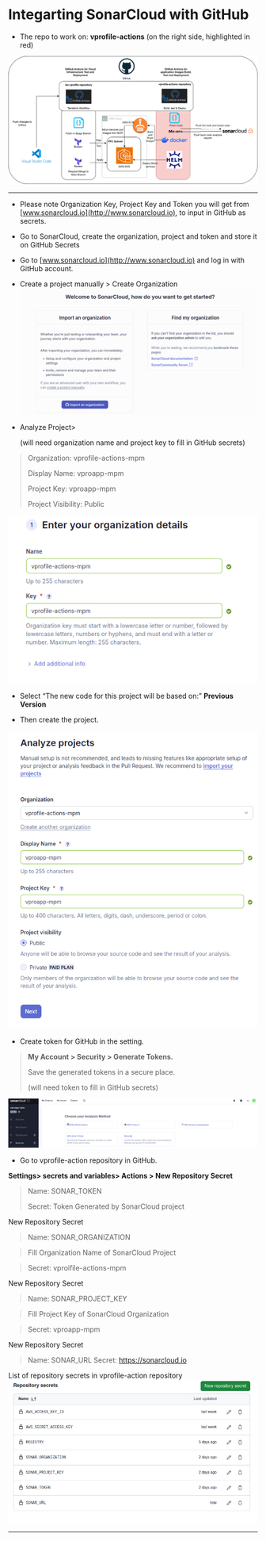 # Integarting SonarCloud with GitHub

- The repo to work on: **vprofile-actions** (on the right side, highlighted in red)

![](imgs/vprofile-actions.png)

***
- Please note Organization Key, Project Key and Token you will get from [www.sonarcloud.io](http://www.sonarcloud.io), to input in GitHub as secrets.
- Go to SonarCloud, create the organization, project and token and store it on GitHub Secrets
- Go to [www.sonarcloud.io](http://www.sonarcloud.io) and log in with GitHub account.
- Create a project manually > Create Organization
![](imgs/sc-1.png)
- Analyze Project>
    
    (will need organization name and project key to fill in GitHub secrets)
    
>    Organization: vprofile-actions-mpm 
>     
>    Display Name: vproapp-mpm
>     
>    Project Key: vproapp-mpm
>     
>    Project Visibility: Public


![](imgs/sc-2.png)

- Select “The new code for this project will be based on:” **Previous Version**

- Then create the project.

![](imgs/sc-3.png)

- Create token for GitHub in the setting.

>    **My Account > Security > Generate Tokens.**
> 
>    Save the generated tokens in a secure place.
> 
>    (will need token to fill in GitHub secrets)

![](imgs/sc-4.png)

- Go to vprofile-action repository in GitHub.

**Settings> secrets and variables> Actions > New Repository Secret**

> Name: SONAR_TOKEN
> 
> Secret: Token Generated by SonarCloud project


New Repository Secret

> Name: SONAR_ORGANIZATION

> Fill Organization Name of SonarCloud Project

> Secret: vproifile-actions-mpm 

New Repository Secret

> Name: SONAR_PROJECT_KEY

> Fill Project Key of SonarCloud Organization

> Secret: vproapp-mpm

New Repository Secret

> Name: SONAR_URL
> Secret: https://sonarcloud.io

List of repository secrets in vprofile-action repository
![](imgs/vprofile-actions-secrets-2.png)

---

